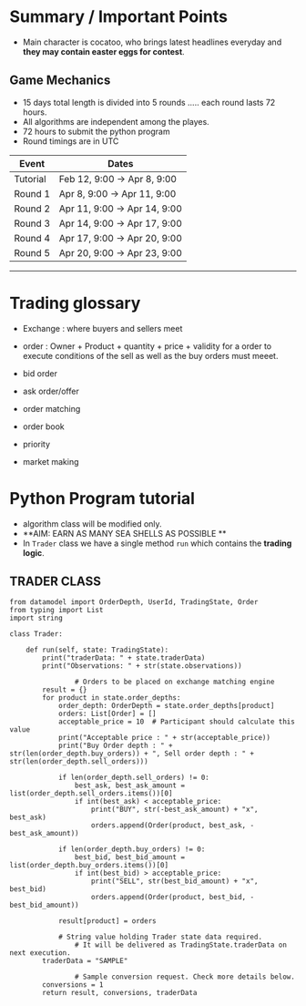 # Summary / Important Points

- Main character is cocatoo, who brings latest headlines everyday and **they may contain easter eggs for contest**. 

## Game Mechanics 

- 15 days total length is divided into 5 rounds ..... each round lasts 72 hours. 
- All algorithms are independent among the playes. 
- 72 hours to submit the python program 
- Round timings are in UTC

| Event | Dates |
|---|---|
| Tutorial | Feb 12, 9:00 → Apr 8, 9:00 |
| Round 1 | Apr 8, 9:00 → Apr 11, 9:00 |
| Round 2 | Apr 11, 9:00 → Apr 14, 9:00 |
| Round 3 | Apr 14, 9:00 → Apr 17, 9:00 |
| Round 4 | Apr 17, 9:00 → Apr 20, 9:00 |
| Round 5 | Apr 20, 9:00 → Apr 23, 9:00 |

---

# Trading glossary

- Exchange : where buyers and sellers meet
- order : Owner + Product + quantity + price + validity
            for a order to execute conditions of the sell as well as the buy orders must meeet.

- bid order 
- ask order/offer
- order matching 
- order book 
- priority
- market making 


# Python Program tutorial

- algorithm class will be modified only. 
- **AIM: EARN AS MANY SEA SHELLS AS POSSIBLE **
- In ```Trader``` class we have a single method ```run``` which contains the **trading logic**. 

## TRADER CLASS

```
from datamodel import OrderDepth, UserId, TradingState, Order
from typing import List
import string

class Trader:
    
    def run(self, state: TradingState):
        print("traderData: " + state.traderData)
        print("Observations: " + str(state.observations))

				# Orders to be placed on exchange matching engine
        result = {}
        for product in state.order_depths:
            order_depth: OrderDepth = state.order_depths[product]
            orders: List[Order] = []
            acceptable_price = 10  # Participant should calculate this value
            print("Acceptable price : " + str(acceptable_price))
            print("Buy Order depth : " + str(len(order_depth.buy_orders)) + ", Sell order depth : " + str(len(order_depth.sell_orders)))
    
            if len(order_depth.sell_orders) != 0:
                best_ask, best_ask_amount = list(order_depth.sell_orders.items())[0]
                if int(best_ask) < acceptable_price:
                    print("BUY", str(-best_ask_amount) + "x", best_ask)
                    orders.append(Order(product, best_ask, -best_ask_amount))
    
            if len(order_depth.buy_orders) != 0:
                best_bid, best_bid_amount = list(order_depth.buy_orders.items())[0]
                if int(best_bid) > acceptable_price:
                    print("SELL", str(best_bid_amount) + "x", best_bid)
                    orders.append(Order(product, best_bid, -best_bid_amount))
            
            result[product] = orders
    
		    # String value holding Trader state data required. 
				# It will be delivered as TradingState.traderData on next execution.
        traderData = "SAMPLE" 
        
				# Sample conversion request. Check more details below. 
        conversions = 1
        return result, conversions, traderData
```